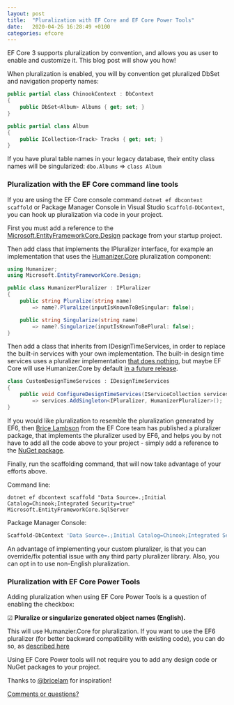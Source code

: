 ```yaml
---
layout: post
title:  "Pluralization with EF Core and EF Core Power Tools"
date:   2020-04-26 16:28:49 +0100
categories: efcore
---
```

EF Core 3 supports pluralization by convention, and allows you as user to enable and customize it. This blog post will show you how!

When pluralization is enabled, you will by convention get pluralized DbSet and navigation property names:

```csharp
public partial class ChinookContext : DbContext
{
    public DbSet<Album> Albums { get; set; }
}

public partial class Album
{
    public ICollection<Track> Tracks { get; set; }
}
```
If you have plural table names in your legacy database, their entity class names will be singularized: `dbo.Albums` => `class Album`

### Pluralization with the EF Core command line tools

If you are using the EF Core console command `dotnet ef dbcontext scaffold` or Package Manager Console in Visual Studio `Scaffold-DbContext`, you can hook up pluralization via code in your project.

First you must add a reference to the [Microsoft.EntityFrameworkCore.Design]( https://www.nuget.org/packages/Microsoft.EntityFrameworkCore.Design/) package from your startup project.

Then add class that implements the IPluralizer interface, for example an implementation that uses the [Humanizer.Core](https://www.nuget.org/packages/Humanizer.Core/) pluralization component:

```csharp
using Humanizer;
using Microsoft.EntityFrameworkCore.Design;

public class HumanizerPluralizer : IPluralizer
{
    public string Pluralize(string name)
        => name?.Pluralize(inputIsKnownToBeSingular: false);

    public string Singularize(string name)
        => name?.Singularize(inputIsKnownToBePlural: false);
}
```
Then add a class that inherits from IDesignTimeServices, in order to replace the built-in services with your own implementation. The built-in design time services uses a pluralizer implementation [that does nothing](https://github.com/dotnet/efcore/blob/master/src/EFCore.Design/Design/DesignTimeServiceCollectionExtensions.cs#L80), but maybe EF Core will use Humanizer.Core by default [in a future release](https://github.com/dotnet/efcore/pull/20577).

```csharp
class CustomDesignTimeServices : IDesignTimeServices
{
    public void ConfigureDesignTimeServices(IServiceCollection services)
        => services.AddSingleton<IPluralizer, HumanizerPluralizer>();
}
```
If you would like pluralization to resemble the pluralization generated by EF6, then [Brice Lambson](https://github.com/bricelam) from the EF Core team has published a pluralizer package, that implements the pluralizer used by EF6, and helps you by not have to add all the code above to your project - simply add a reference to the [NuGet package](https://www.nuget.org/packages/Bricelam.EntityFrameworkCore.Pluralizer/).

Finally, run the scaffolding command, that will now take advantage of your efforts above.

Command line: 
```dos
dotnet ef dbcontext scaffold "Data Source=.;Initial Catalog=Chinook;Integrated Security=true" Microsoft.EntityFrameworkCore.SqlServer
```
Package Manager Console:
```powershell
Scaffold-DbContext 'Data Source=.;Initial Catalog=Chinook;Integrated Security=true' Microsoft.EntityFrameworkCore.SqlServer
```

An advantage of implementing your custom pluralizer, is that you can override/fix potential issue with any third party pluralizer library. Also, you can opt in to use non-English pluralization.

### Pluralization with EF Core Power Tools

Adding pluralization when using EF Core Power Tools is a question of enabling the checkbox:   

&#x2611; **Pluralize or singularize generated object names (English).**

This will use Humanzier.Core for pluralization. If you want to use the EF6 pluralizer (for better backward compatibility with existing code), you can do so, as [described here](https://github.com/ErikEJ/EFCorePowerTools/wiki/Reverse-Engineering#pluralization)

Using EF Core Power tools will not require you to add any design code or NuGet packages to your project.

Thanks to [@bricelam](https://github.com/bricelam) for inspiration!

[Comments or questions?](https://github.com/ErikEJ/erikej.github.io/issues/6)
